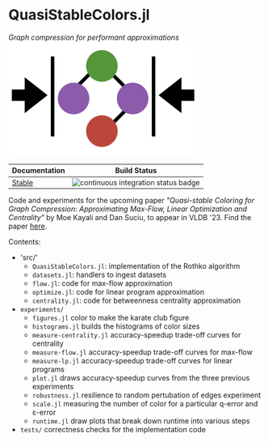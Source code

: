 # QuasiStableColors.jl
*Graph compression for performant approximations*  
![Project logo](docs/src/assets/logo.png)  

| Documentation  | Build Status |
| ------------- | ------------- |
| [Stable](https://mkyl.github.io/QuasiStableColors.jl/stable/)  | ![continuous integration status badge](https://github.com/mkyl/QuasiStableColors.jl/actions/workflows/CI.yml/badge.svg)  |


Code and experiments for the upcoming paper *"Quasi-stable Coloring
for Graph Compression: Approximating Max-Flow, Linear Optimization
and Centrality"* by Moe Kayali and Dan Suciu, to appear in VLDB '23. Find the paper [here](https://arxiv.org/abs/2211.11912).

Contents:
- 'src/'
  - `QuasiStableColors.jl`: implementation of the Rothko algorithm
  - `datasets.jl`: handlers to ingest datasets
  - `flow.jl`: code for max-flow approximation
  - `optimize.jl`: code for linear program approximation
  - `centrality.jl`: code for betweenness centrality approximation
- `experiments/`
  - `figures.jl` color to make the karate club figure 
  - `histograms.jl` builds the histograms of color sizes
  - `measure-centrality.jl` accuracy-speedup trade-off curves for centrality
  - `measure-flow.jl` accuracy-speedup trade-off curves for max-flow
  - `measure-lp.jl` accuracy-speedup trade-off curves for linear programs
  - `plot.jl` draws accuracy-speedup curves from the three previous experiments
  - `robustness.jl` resilience to random pertubation of edges experiment 
  - `scale.jl` measuring the number of color for a particular q-error and ε-error
  - `runtime.jl` draw plots that break down runtime into various steps
-  `tests/` correctness checks for the implementation code
